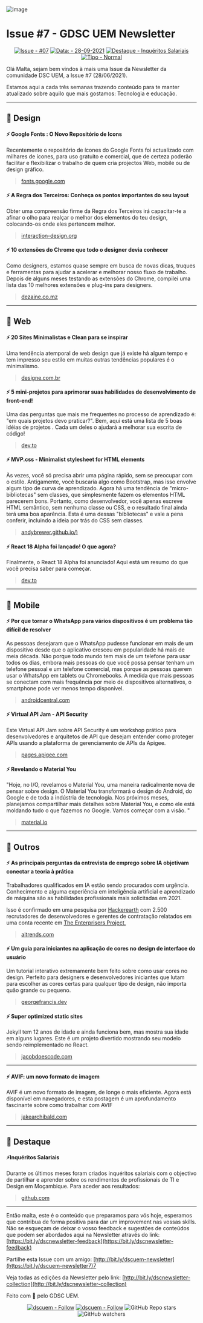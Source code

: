 ![image](https://user-images.githubusercontent.com/50568515/130374116-0796550c-03d6-4f0d-b3e5-d52fe7ca0a8c.png)


# **Issue #7 - GDSC UEM Newsletter**

<span align="center">

[![Issue - #07](https://img.shields.io/badge/Issue-%2307-2ea44f)](https://https://github.com/DSC-Eduardo-Mondlane-University/newsletter/tree/main/2021/)
[![Data: - 28-09-2021](https://img.shields.io/badge/Data%3A-28--06--2021-brightgreen)](https://https://github.com/DSC-Eduardo-Mondlane-University/newsletter/tree/main/2021/)
[![Destaque - Inquéritos Salariais](https://img.shields.io/badge/Destaque-Inqueritos%20Salariais-yellow)](https://https://github.com/DSC-Eduardo-Mondlane-University/newsletter/tree/main/2021/) [![Tipo  - Normal](https://img.shields.io/badge/Tipo_-Normal-blue)](https://https://github.com/DSC-Eduardo-Mondlane-University/newsletter/tree/main/2021/)

</span>

Olá Malta, sejam bem vindos à mais uma Issue da Newsletter da comunidade DSC UEM, a Issue #7 (28/06/2021).

Estamos aqui a cada três semanas trazendo conteúdo para te manter atualizado sobre aquilo que mais gostamos: Tecnologia e educação.

---

## 🎯 **Design**

#### **⚡ Google Fonts : O Novo Repositório de Icons**

Recentemente o repositório de ícones do Google Fonts foi actualizado com milhares de ícones, para uso gratuito e comercial, que de certeza poderão facilitar e flexibilizar o trabalho de quem cria projectos Web, mobile ou de design gráfico.

>[fonts.google.com](https://fonts.google.com/icons)

#### **⚡ A Regra dos Terceiros: Conheça os pontos importantes do seu layout**

Obter uma compreensão firme da Regra dos Terceiros irá capacitar-te a afinar o olho para realçar o melhor dos elementos do teu design, colocando-os onde eles pertencem melhor.

>[interaction-design.org](https://www.interaction-design.org/literature/article/the-rule-of-thirds-know-your-layout-sweet-spots)

#### **⚡ 10 extensões do Chrome que todo o designer devia conhecer**

Como designers, estamos quase sempre em busca de novas dicas, truques e ferramentas para ajudar a acelerar e melhorar nosso fluxo de trabalho. Depois de alguns meses testando as extensões do Chrome, compilei uma lista das 10 melhores extensões e plug-ins para designers.

>[dezaine.co.mz](https://www.dezaine.co.mz/inicio/10-extensoes-do-chrome-que-todo-o-designer-devia-conhecer)

---


## 🎯 **Web**

#### **⚡ 20 Sites Minimalistas e Clean para se inspirar**

Uma tendência atemporal de web design que já existe há algum tempo e tem impresso seu estilo em muitas outras tendências populares é o minimalismo.

>[designe.com.br](https://designe.com.br/sites-minimalistas/)

#### **⚡ 5 mini-projetos para aprimorar suas habilidades de desenvolvimento de front-end!**

Uma das perguntas que mais me frequentes no processo de aprendizado é: "em quais projetos devo praticar?". Bem, aqui está uma lista de 5 boas idéias de projetos . Cada um deles o ajudará a melhorar sua escrita de código!

>[dev.to](https://dev.to/ms_yogii/5-mini-projects-to-sharpen-your-frontend-development-skills-5ghh?ref=jonas.io)

#### **⚡ MVP.css - Minimalist stylesheet for HTML elements**

Às vezes, você só precisa abrir uma página rápido, sem se preocupar com o estilo. Antigamente, você buscaria algo como Bootstrap, mas isso envolve algum tipo de curva de aprendizado. Agora há uma tendência de "micro-bibliotecas" sem classes, que simplesmente fazem os elementos HTML parecerem bons. Portanto, como desenvolvedor, você apenas escreve HTML semântico, sem nenhuma classe ou CSS, e o resultado final ainda terá uma boa aparência. Esta é uma dessas "bibliotecas" e vale a pena conferir, incluindo a ideia por trás do CSS sem classes.

>[andybrewer.github.io/)](https://andybrewer.github.io/mvp/?ref=jonas.io)

#### **⚡ React 18 Alpha foi lançado! O que agora?**

Finalmente, o React 18 Alpha foi anunciado! Aqui está um resumo do que você precisa saber para começar.

>[dev.to](https://dev.to/cassidoo/react-18-alpha-is-out-now-what-2apj)

---

## 🎯 Mobile

#### **⚡ Por que tornar o WhatsApp para vários dispositivos é um problema tão difícil de resolver**

As pessoas desejaram que o WhatsApp pudesse funcionar em mais de um dispositivo desde que o aplicativo cresceu em popularidade há mais de meia década. Não porque todo mundo tem mais de um telefone para usar todos os dias, embora mais pessoas do que você possa pensar tenham um telefone pessoal e um telefone comercial, mas porque as pessoas querem usar o WhatsApp em tablets ou Chromebooks. À medida que mais pessoas se conectam com mais frequência por meio de dispositivos alternativos, o smartphone pode ver menos tempo disponível.

>[androidcentral.com](https://www.androidcentral.com/why-making-whatsapp-multi-device-such-hard-problem-solve)

#### **⚡ Virtual API Jam - API Security**

Este Virtual API Jam sobre API Security é um workshop prático para desenvolvedores e arquitetos de API que desejam entender como proteger APIs usando a plataforma de gerenciamento de APIs da Apigee.

>[pages.apigee.com](https://pages.apigee.com/virtual-api-jam-security-register.html?utm_medium=email-d&utm_source=newsletter&utm_team=googledevs&utm_campaign=2021-05-ptbr&utm_content=firebase)

#### **⚡ Revelando o Material You**

"Hoje, no I/O, revelamos o Material You, uma maneira radicalmente nova de pensar sobre design. O Material You transformará o design do Android, do Google e de toda a indústria de tecnologia. Nos próximos meses, planejamos compartilhar mais detalhes sobre Material You, e como ele está moldando tudo o que fazemos no Google. Vamos começar com a visão. "

>[material.io](https://material.io/blog/announcing-material-you)

---


## 🎯 Outros

#### **⚡ As principais perguntas da entrevista de emprego sobre IA objetivam conectar a teoria à prática**

Trabalhadores qualificados em IA estão sendo procurados com urgência. Conhecimento e alguma experiência em inteligência artificial e aprendizado de máquina são as habilidades profissionais mais solicitadas em 2021.

Isso é confirmado em uma pesquisa por [Hackerearth](https://www.hackerearth.com/) com 2.500 recrutadores de desenvolvedores e gerentes de contratação relatados em uma conta recente em [The Enterprisers Project.](https://enterprisersproject.com/article)

>[aitrends.com](https://www.aitrends.com/workforce/top-ai-job-interview-questions-aim-to-connect-theory-to-practice/)

#### **⚡ Um guia para iniciantes na aplicação de cores no design de interface do usuário**

Um tutorial interativo extremamente bem feito sobre como usar cores no design. Perfeito para designers e desenvolvedores iniciantes que lutam para escolher as cores certas para qualquer tipo de design, não importa quão grande ou pequeno.

>[georgefrancis.dev](https://georgefrancis.dev/writing/a-beginners-guide-to-applying-color-in-ui-design/?ref=jonas.io)

#### **⚡ Super optimized static sites**

Jekyll tem 12 anos de idade e ainda funciona bem, mas mostra sua idade em alguns lugares. Este é um projeto divertido mostrando seu modelo sendo reimplementado no React.

>[jacobdoescode.com](https://jacobdoescode.com/2020/12/30/super-optimised-static-sites)

---

#### **⚡ AVIF: um novo formato de imagem**

AVIF é um novo formato de imagem, de longe o mais eficiente. Agora está disponível em navegadores, e esta postagem é um aprofundamento fascinante sobre como trabalhar com AVIF

>[jakearchibald.com](https://jakearchibald.com/2020/avif-has-landed/?ref=jonas.io)

---

## 🎯 Destaque

#### **⚡Inquéritos Salariais**

Durante os últimos meses foram criados inquéritos salariais com o objectivo de partilhar e aprender sobre os rendimentos de profissionais de TI e Design em Moçambique. Para aceder aos resultados:

>[github.com](https://github.com/DSC-Eduardo-Mondlane-University/Inqueritos-salariais)

---

Então malta, este é o conteúdo que preparamos para vós hoje, esperamos que contribua de forma positiva para dar um improvement nas vossas skills. Não se esqueçam de deixar o vosso feedback e sugestões de conteúdos que podem ser abordados aqui na Newsletter através do link: [https://bit.ly/dscnewsletter-feedback](https://bit.ly/dscnewsletter-feedback)

Partilhe esta Issue com um amigo: [http://bit.ly/dscuem-newsletter](https://bit.ly/dscuem-newsletter7)7

Veja todas as edições da Newsletter pelo link: [http://bit.ly/dscnewsletter-collection](http://bit.ly/dscnewsletter-collection)

Feito com 💙 pelo GDSC UEM.
<p align="center">
  <a href="https://twitter.com/dscuem"><img src="https://img.shields.io/badge/dscuem-Follow-1DA1F2?logo=Twitter" alt="dscuem - Follow"></a>
  <a href="https://instagram.com/dscuem"><img src="https://img.shields.io/badge/dscuem-Follow-E4405F?logo=Instagram" alt="dscuem - Follow"></a>
  <img alt="GitHub Repo stars" src="https://img.shields.io/github/stars/DSC-Eduardo-Mondlane-University/newsletter?style=social">
  <img alt="GitHub watchers" src="https://img.shields.io/github/watchers/DSC-Eduardo-Mondlane-University/newsletter?style=social">

</p>
